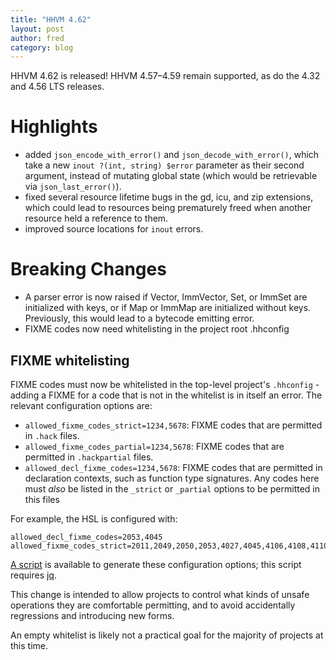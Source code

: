 ```yaml
---
title: "HHVM 4.62"
layout: post
author: fred
category: blog
---
```


HHVM 4.62 is released! HHVM 4.57&ndash;4.59 remain supported, as do the 4.32
and 4.56 LTS releases.

# Highlights

- added `json_encode_with_error()` and `json_decode_with_error()`, which take
  a new `inout ?(int, string) $error` parameter as their second argument,
  instead of mutating global state (which would be retrievable via
  `json_last_error()`).
- fixed several resource lifetime bugs in the gd, icu, and zip extensions, which
  could lead to resources being prematurely freed when another resource held a
  reference to them.
- improved source locations for `inout` errors.

# Breaking Changes

- A parser error is now raised if Vector, ImmVector, Set, or ImmSet are
  initialized with keys, or if Map or ImmMap are initialized without keys.
  Previously, this would lead to a bytecode emitting error.
- FIXME codes now need whitelisting in the project root .hhconfig

## FIXME whitelisting

FIXME codes must now be whitelisted in the top-level project's
`.hhconfig` - adding a FIXME for a code that is not in the whitelist is in
itself an error. The relevant configuration options are:

- `allowed_fixme_codes_strict=1234,5678`: FIXME codes that are permitted in
  `.hack` files.
- `allowed_fixme_codes_partial=1234,5678`: FIXME codes that are permitted in
  `.hackpartial` files.
- `allowed_decl_fixme_codes=1234,5678`: FIXME codes that are permitted in
  declaration contexts, such as function type signatures. Any codes here must
  *also* be listed in the `_strict` or `_partial` options to be permitted in
  this files

For example, the HSL is configured with:

```
allowed_decl_fixme_codes=2053,4045
allowed_fixme_codes_strict=2011,2049,2050,2053,4027,4045,4106,4108,4110,4128,4135,4188,4200,4240,4248,4297,4323
```

[A script](https://gist.github.com/fredemmott/6fe221cacc1221b84264b2a476eaa2a7)
is available to generate these configuration options; this script requires
[jq](https://stedolan.github.io/jq/).

This change is intended to allow projects to control what kinds of unsafe
operations they are comfortable permitting, and to avoid accidentally
regressions and introducing new forms.

An empty whitelist is likely not a practical goal for the majority of projects
at this time.
